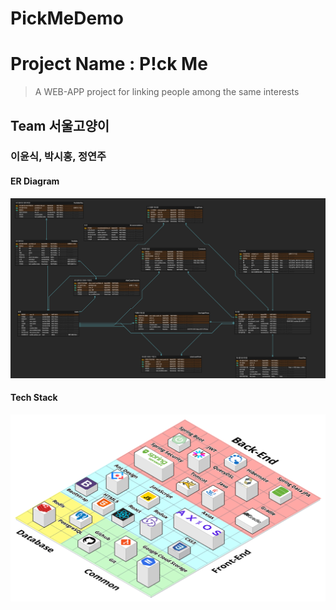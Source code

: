 # PickMeDemo

# Project Name : P!ck Me
> A WEB-APP project for linking people among the same interests

## Team 서울고양이

### 이윤식, 박시홍, 정연주


#### ER Diagram
![ERDiagram](ERDiagram.png)


#### Tech Stack
![TechStack](TechStack.png)
